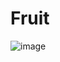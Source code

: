 # Fruit

![image](https://user-images.githubusercontent.com/50277379/138513029-6bfa3705-d22d-4c9c-beff-468da6d5a9f4.png)


